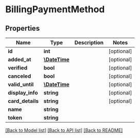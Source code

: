 # BillingPaymentMethod

## Properties
Name | Type | Description | Notes
------------ | ------------- | ------------- | -------------
**id** | **int** |  | [optional] 
**added_at** | [**\DateTime**](\DateTime.md) |  | [optional] 
**verified** | **bool** |  | [optional] 
**canceled** | **bool** |  | [optional] 
**valid_until** | [**\DateTime**](\DateTime.md) |  | [optional] 
**display_info** | **string** |  | [optional] 
**card_details** | **string** |  | [optional] 
**name** | **string** |  | 
**token** | **string** |  | 

[[Back to Model list]](../README.md#documentation-for-models) [[Back to API list]](../README.md#documentation-for-api-endpoints) [[Back to README]](../README.md)


